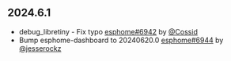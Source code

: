 ## 2024.6.1

- debug_libretiny - Fix typo [esphome#6942](https://github.com/esphome/esphome/pull/6942) by [@Cossid](https://github.com/Cossid)
- Bump esphome-dashboard to 20240620.0 [esphome#6944](https://github.com/esphome/esphome/pull/6944) by [@jesserockz](https://github.com/jesserockz)

